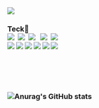 <img src="https://capsule-render.vercel.app/api?type=waving&color=auto&height=200&section=header&text=arami github!&fontSize=90" />
<h3 align="left">
  <h3>Teck👋</h> 
  <br>
<img src="https://img.shields.io/badge/Java-007396?style=flat&logo=Java&logoColor=white"/></a>&nbsp
<img src="https://img.shields.io/badge/JavaScript-F7DF1E?style=flat&logo=javascript&logoColor=white"/></a>&nbsp
<img src="https://img.shields.io/badge/jQuery-0769AD?style=flat&logo=jquery&logoColor=white"/></a>&nbsp</a>&nbsp
<img src="https://img.shields.io/badge/HTML5-E34F26?style=flat&logo=html5&logoColor=white"/></a>&nbsp
<img src="https://img.shields.io/badge/CSS3-1572B6?style=flat&logo=css3&logoColor=white"/></a>&nbsp
<br>
<img src="https://img.shields.io/badge/json-5E5C5C?style=flat&logo=json&logoColor=white"/>
<img src="https://img.shields.io/badge/Spring-6DB33F?style=flat&logo=spring&logoColor=white"/>
<img src="https://img.shields.io/badge/Oracle-F80000?style=flat&logo=Oracle&logoColor=white"/>
<img src="https://img.shields.io/badge/Eclipse-2C2255?style=flat&logo=eclipse&logoColor=white"/>
<img src="https://img.shields.io/badge/Visual_Studio_Code-0078D4?style=flat&logo=visual%20studio%20code&logoColor=white"/>
<img src="https://img.shields.io/badge/GitHub-100000?style=flat&logo=github&logoColor=white"/>

<br><br><br>


![Anurag's GitHub stats](https://github-readme-stats.vercel.app/api?username=aram-choi&theme=synthwave&show_icons=true)
<!--
**aram-choi/aram-choi** is a ✨ _special_ ✨ repository because its `README.md` (this file) appears on your GitHub profile.

Here are some ideas to get you started:

- 🔭 I’m currently working on ...
- 🌱 I’m currently learning ...
- 👯 I’m looking to collaborate on ...
- 🤔 I’m looking for help with ...
- 💬 Ask me about ...
- 📫 How to reach me: ...
- 😄 Pronouns: ...
- ⚡ Fun fact: ...
-->
